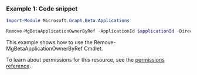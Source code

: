 ### Example 1: Code snippet

```powershellImport-Module Microsoft.Graph.Beta.Applications

Remove-MgBetaApplicationOwnerByRef -ApplicationId $applicationId -DirectoryObjectId $directoryObjectId
```
This example shows how to use the Remove-MgBetaApplicationOwnerByRef Cmdlet.
To learn about permissions for this resource, see the [permissions reference](/graph/permissions-reference).

